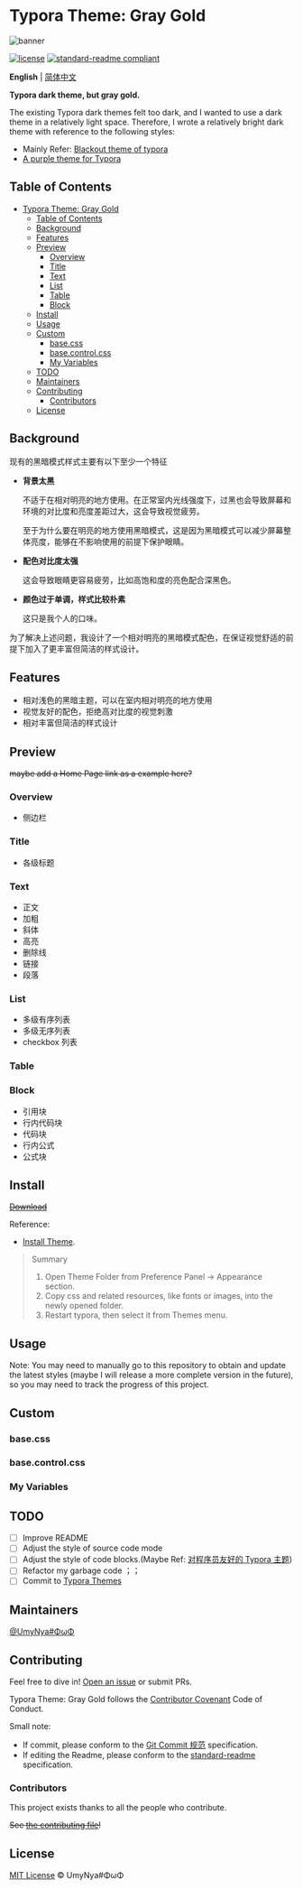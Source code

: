 # Typora Theme: Gray Gold

![banner]()



[![license](https://img.shields.io/badge/license-MIT-green?style=flat-square)](LICENSE)  [![standard-readme compliant](https://img.shields.io/badge/readme%20style-standard-brightgreen.svg?style=flat-square)](https://github.com/RichardLitt/standard-readme)  

**English** | [简体中文]()

**Typora dark theme, but gray gold.** 

The existing Typora dark themes felt too dark, and I wanted to use a dark theme in a relatively light space. Therefore, I wrote a relatively bright dark theme with reference to the following styles:
- Mainly Refer: [Blackout theme of typora](https://github.com/obscurefreeman/typora_theme_blackout?tab=readme-ov-file)
- [A purple theme for Typora](https://github.com/hliu202/typora-purple-theme/tree/master)



## Table of Contents


- [Typora Theme: Gray Gold](#typora-theme-gray-gold)
  - [Table of Contents](#table-of-contents)
  - [Background](#background)
  - [Features](#features)
  - [Preview](#preview)
    - [Overview](#overview)
    - [Title](#title)
    - [Text](#text)
    - [List](#list)
    - [Table](#table)
    - [Block](#block)
  - [Install](#install)
  - [Usage](#usage)
  - [Custom](#custom)
    - [base.css](#basecss)
    - [base.control.css](#basecontrolcss)
    - [My Variables](#my-variables)
  - [TODO](#todo)
  - [Maintainers](#maintainers)
  - [Contributing](#contributing)
    - [Contributors](#contributors)
  - [License](#license)

## Background

现有的黑暗模式样式主要有以下至少一个特征

- **背景太黑**

  不适于在相对明亮的地方使用。在正常室内光线强度下，过黑也会导致屏幕和环境的对比度和亮度差距过大，这会导致视觉疲劳。

  至于为什么要在明亮的地方使用黑暗模式，这是因为黑暗模式可以减少屏幕整体亮度，能够在不影响使用的前提下保护眼睛。

- **配色对比度太强**

  这会导致眼睛更容易疲劳，比如高饱和度的亮色配合深黑色。

- **颜色过于单调，样式比较朴素**

  这只是我个人的口味。

为了解决上述问题，我设计了一个相对明亮的黑暗模式配色，在保证视觉舒适的前提下加入了更丰富但简洁的样式设计。

## Features

- 相对浅色的黑暗主题，可以在室内相对明亮的地方使用
- 视觉友好的配色，拒绝高对比度的视觉刺激
- 相对丰富但简洁的样式设计

## Preview

~~maybe add a Home Page link as a example here?~~

### Overview

- 侧边栏

### Title

- 各级标题

### Text

- 正文
- 加粗
- 斜体
- 高亮
- 删除线
- 链接
- 段落

### List

- 多级有序列表
- 多级无序列表
- checkbox 列表

### Table



### Block

- 引用块
- 行内代码块
- 代码块
- 行内公式
- 公式块



## Install

~~[Download]()~~

Reference:
- [Install Theme](https://theme.typora.io/doc/Install-Theme/).

> Summary
> 1. Open Theme Folder from Preference Panel → Appearance section.
> 2. Copy css and related resources, like fonts or images, into the newly opened folder.
> 3. Restart typora, then select it from Themes menu.

## Usage

Note: You may need to manually go to this repository to obtain and update the latest styles (maybe I will release a more complete version in the future), so you may need to track the progress of this project. 

## Custom

### base.css

### base.control.css

### My Variables

## TODO

- [ ] Improve README
- [ ] Adjust the style of source code mode
- [ ] Adjust the style of code blocks.(Maybe Ref: [对程序员友好的 Typora 主题](https://github.com/lb-fes/typora-theme))
- [ ] Refactor my garbage code ；；
- [ ] Commit to [Typora Themes](https://theme.typora.io/)

## Maintainers

[@UmyNya#ΦωΦ](https://github.com/UmyNya)

## Contributing



Feel free to dive in! [Open an issue](https://github.com/UmyNya/typora-theme-gray-gold/issues/new) or submit PRs.

Typora Theme: Gray Gold follows the [Contributor Covenant](http://contributor-covenant.org/version/1/3/0/) Code of Conduct.

Small note: 
- If commit, please conform to the [Git Commit 规范](https://github.com/o-w-o/way/blob/master/appendixs/wiki/git-commit.md) specification.
- If editing the Readme, please conform to the [standard-readme](https://github.com/RichardLitt/standard-readme) specification.

### Contributors

This project exists thanks to all the people who contribute.

~~See [the contributing file](CONTRIBUTING.md)!~~

## License

[MIT License](./LICENSE) © UmyNya#ΦωΦ
